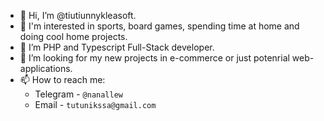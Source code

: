 - 👋 Hi, I’m @tiutiunnykleasoft.
- 👀 I'm interested in sports, board games, spending time at home and doing cool home projects.
- 🌱 I’m PHP and Typescript Full-Stack developer.
- 💞️ I’m looking for my new projects in e-commerce or just potenrial web-applications.
- 📫 How to reach me:
  - Telegram - `@nanallew`
  - Email - `tutunikssa@gmail.com`

<!---
tiutiunnykleasoft/tiutiunnykleasoft is a ✨ special ✨ repository because its `README.md` (this file) appears on your GitHub profile.
You can click the Preview link to take a look at your changes.
--->
